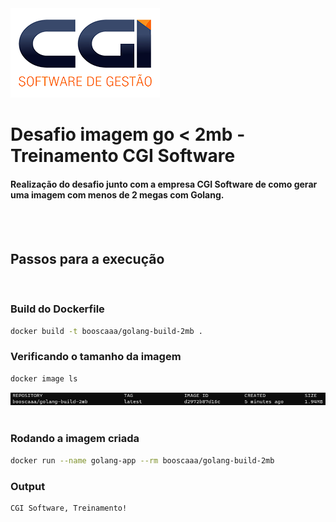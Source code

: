 <img src="https://github.com/booscaaa/golang-2mb-treinamento-cgi/blob/master/readme-files/cgi.png" />

# Desafio imagem go < 2mb - Treinamento CGI Software

#### Realização do desafio junto com a empresa CGI Software de como gerar uma imagem com menos de 2 megas com Golang.

<br>
<br>

## Passos para a execução
<br>

### Build do Dockerfile
```bash
docker build -t booscaaa/golang-build-2mb .
```
### Verificando o tamanho da imagem
```bash
docker image ls
```
<img src="https://github.com/booscaaa/golang-2mb-treinamento-cgi/blob/master/readme-files/image-size.PNG" />

<br>
<br>

### Rodando a imagem criada
```bash
docker run --name golang-app --rm booscaaa/golang-build-2mb
```
### Output
```bash
CGI Software, Treinamento!
```
